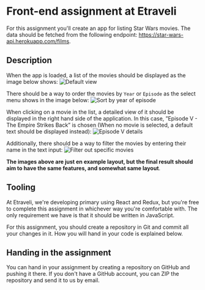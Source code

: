 # Front-end assignment at Etraveli

For this assignment you'll create an app for listing Star Wars movies. The data should be fetched from the following endpoint: https://star-wars-api.herokuapp.com/films.


## Description

When the app is loaded, a list of the movies should be displayed as the image below shows:
![Default view](https://user-images.githubusercontent.com/709159/39311980-a0bc7b08-496e-11e8-8171-5f4c04cf1bd2.png)

There should be a way to order the movies by `Year` or `Episode` as the select menu shows in the image below:
![Sort by year of episode](https://user-images.githubusercontent.com/709159/39311979-a09dd338-496e-11e8-9183-57ae82a511cb.png)

When clicking on a movie in the list, a detailed view of it should be displayed in the right hand side of the application. In this case, ”Episode V - The Empire Strikes Back” is chosen (When no movie is selected, a default text should be displayed instead):
![Episode V details](https://user-images.githubusercontent.com/709159/39311976-a080c3f6-496e-11e8-88df-64642a3ef681.png)

Additionally, there should be a way to filter the movies by entering their name in the text input:
![Filter out specific movies](https://user-images.githubusercontent.com/709159/39311975-a05fde48-496e-11e8-9078-8040572b02b5.png)

**The images above are just en example layout, but the final result should aim to have the same features, and somewhat same layout**.


## Tooling

At Etraveli, we're developing primary using React and Redux, but you're free to complete this assignment in whichever way you're comfortable with. The only requirement we have is that it should be written in JavaScript.

For this assignment, you should create a repository in Git and commit all your changes in it. How you will hand in your code is explained below.


## Handing in the assignment

You can hand in your assignment by creating a repository on GitHub and pushing it there. If you don't have a GitHub account, you can ZIP the repository and send it to us by email.